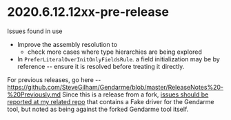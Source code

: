 # 2020.6.12.12xx-pre-release

Issues found in use
* Improve the assembly resolution to 
  * check more cases where type hierarchies are being explored
* In `PreferLiteralOverInitOnlyFieldsRule`. a field initialization may be by reference -- ensure it is resolved before treating it directly.

For previous releases, go here -- https://github.com/SteveGilham/Gendarme/blob/master/ReleaseNotes%20-%20Previously.md
Since this is a release from a fork, [issues should be reported at my related repo](https://github.com/SteveGilham/altcode.fake/issues) that contains a Fake driver for the Gendarme tool, but noted as being against the forked Gendarme tool itself.